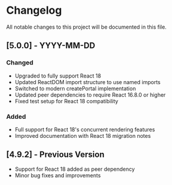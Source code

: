 # Changelog

All notable changes to this project will be documented in this file.

## [5.0.0] - YYYY-MM-DD

### Changed
- Upgraded to fully support React 18
- Updated ReactDOM import structure to use named imports
- Switched to modern createPortal implementation
- Updated peer dependencies to require React 16.8.0 or higher
- Fixed test setup for React 18 compatibility

### Added
- Full support for React 18's concurrent rendering features
- Improved documentation with React 18 migration notes

## [4.9.2] - Previous Version

- Support for React 18 added as peer dependency
- Minor bug fixes and improvements 
